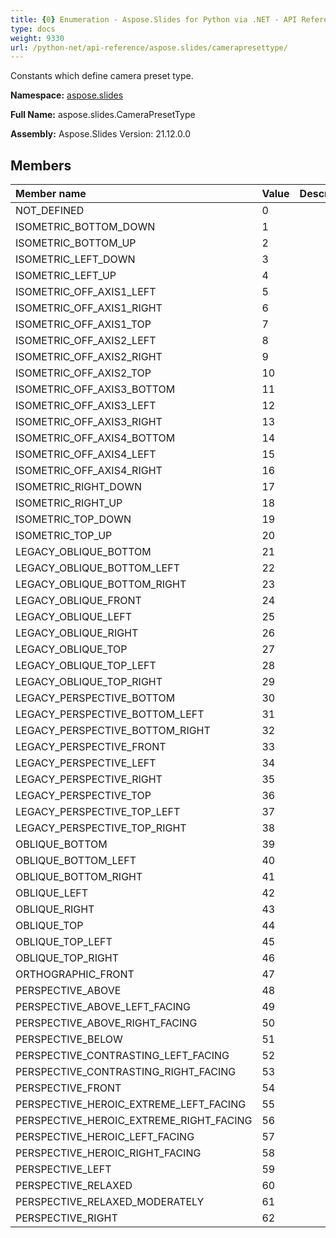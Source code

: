 ```yaml
---
title: {0} Enumeration - Aspose.Slides for Python via .NET - API Reference
type: docs
weight: 9330
url: /python-net/api-reference/aspose.slides/camerapresettype/
---
```


Constants which define camera preset type.

**Namespace:** [aspose.slides](/python-net/api-reference/aspose.slides/)

**Full Name:** aspose.slides.CameraPresetType

**Assembly:**  Aspose.Slides Version: 21.12.0.0

## **Members**
|**Member name**|**Value**|**Description**|
| :- | :- | :- |
|NOT_DEFINED|0||
|ISOMETRIC_BOTTOM_DOWN|1||
|ISOMETRIC_BOTTOM_UP|2||
|ISOMETRIC_LEFT_DOWN|3||
|ISOMETRIC_LEFT_UP|4||
|ISOMETRIC_OFF_AXIS1_LEFT|5||
|ISOMETRIC_OFF_AXIS1_RIGHT|6||
|ISOMETRIC_OFF_AXIS1_TOP|7||
|ISOMETRIC_OFF_AXIS2_LEFT|8||
|ISOMETRIC_OFF_AXIS2_RIGHT|9||
|ISOMETRIC_OFF_AXIS2_TOP|10||
|ISOMETRIC_OFF_AXIS3_BOTTOM|11||
|ISOMETRIC_OFF_AXIS3_LEFT|12||
|ISOMETRIC_OFF_AXIS3_RIGHT|13||
|ISOMETRIC_OFF_AXIS4_BOTTOM|14||
|ISOMETRIC_OFF_AXIS4_LEFT|15||
|ISOMETRIC_OFF_AXIS4_RIGHT|16||
|ISOMETRIC_RIGHT_DOWN|17||
|ISOMETRIC_RIGHT_UP|18||
|ISOMETRIC_TOP_DOWN|19||
|ISOMETRIC_TOP_UP|20||
|LEGACY_OBLIQUE_BOTTOM|21||
|LEGACY_OBLIQUE_BOTTOM_LEFT|22||
|LEGACY_OBLIQUE_BOTTOM_RIGHT|23||
|LEGACY_OBLIQUE_FRONT|24||
|LEGACY_OBLIQUE_LEFT|25||
|LEGACY_OBLIQUE_RIGHT|26||
|LEGACY_OBLIQUE_TOP|27||
|LEGACY_OBLIQUE_TOP_LEFT|28||
|LEGACY_OBLIQUE_TOP_RIGHT|29||
|LEGACY_PERSPECTIVE_BOTTOM|30||
|LEGACY_PERSPECTIVE_BOTTOM_LEFT|31||
|LEGACY_PERSPECTIVE_BOTTOM_RIGHT|32||
|LEGACY_PERSPECTIVE_FRONT|33||
|LEGACY_PERSPECTIVE_LEFT|34||
|LEGACY_PERSPECTIVE_RIGHT|35||
|LEGACY_PERSPECTIVE_TOP|36||
|LEGACY_PERSPECTIVE_TOP_LEFT|37||
|LEGACY_PERSPECTIVE_TOP_RIGHT|38||
|OBLIQUE_BOTTOM|39||
|OBLIQUE_BOTTOM_LEFT|40||
|OBLIQUE_BOTTOM_RIGHT|41||
|OBLIQUE_LEFT|42||
|OBLIQUE_RIGHT|43||
|OBLIQUE_TOP|44||
|OBLIQUE_TOP_LEFT|45||
|OBLIQUE_TOP_RIGHT|46||
|ORTHOGRAPHIC_FRONT|47||
|PERSPECTIVE_ABOVE|48||
|PERSPECTIVE_ABOVE_LEFT_FACING|49||
|PERSPECTIVE_ABOVE_RIGHT_FACING|50||
|PERSPECTIVE_BELOW|51||
|PERSPECTIVE_CONTRASTING_LEFT_FACING|52||
|PERSPECTIVE_CONTRASTING_RIGHT_FACING|53||
|PERSPECTIVE_FRONT|54||
|PERSPECTIVE_HEROIC_EXTREME_LEFT_FACING|55||
|PERSPECTIVE_HEROIC_EXTREME_RIGHT_FACING|56||
|PERSPECTIVE_HEROIC_LEFT_FACING|57||
|PERSPECTIVE_HEROIC_RIGHT_FACING|58||
|PERSPECTIVE_LEFT|59||
|PERSPECTIVE_RELAXED|60||
|PERSPECTIVE_RELAXED_MODERATELY|61||
|PERSPECTIVE_RIGHT|62||
